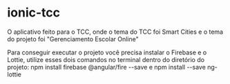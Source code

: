 # ionic-tcc
O aplicativo feito para o TCC, onde o tema do TCC foi Smart Cities e o tema do projeto foi "Gerenciamento Escolar Online"

Para conseguir executar o projeto você precisa instalar o Firebase e o Lottie, utilize esses dois comandos no terminal dentro do diretório do projeto:
npm install firebase @angular/fire --save e  npm install --save ng-lottie
